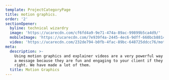 ```yaml
---
template: ProjectCategoryPage
title: motion graphics.
order: '2'
sectionOpener:
  byline: technical wizardry
  image: 'https://ucarecdn.com/cf6fd4a9-9e71-474a-89ac-99899b5ca4d9/'
  mobileImage: 'https://ucarecdn.com/7e939f4a-2445-4ec6-9dff-660bcb8814e4/'
  video: 'https://ucarecdn.com/232de794-b0fb-4fac-89bc-648725ddcc76/motion_video.mp4'
meta:
  description: >-
    Using motion graphics and explainer videos are a very powerful way to convey
    a message because they are fun and engaging to your client if they are made
    right. We have made a lot of them.
  title: Motion Graphics
---
```



